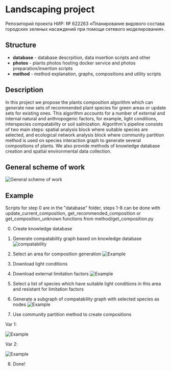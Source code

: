 # Landscaping project

Репозиторий проекта НИР: № 622263 «Планирование видового состава городских зеленых насаждений при помощи сетевого моделирования».

## Structure

- **database** - database descrpition, data insertion scripts and other
- **photos** - plants photos hosting docker service and photos preparation/insertion scripts
- **method** - method explanation, graphs, compositions and utility scripts

## Description

In this project we propose the plants composition algorithm which can generate new sets of recommended plant species for green areas or update sets for existing ones. This algorithm accounts for a number of external and internal natural and anthropogenic factors, for example, light conditions, interspecies compatability or soil salinization. Algorithm's pipeline consists of two main steps: spatial analysis block where suitable species are selected, and ecological network analysis block where community partition method is used on species interaction graph to generate several compositions of plants.
We also provide methods of knowledge database creation and spatial environmental data collection.

## General scheme of work

![General scheme of work](https://news.egov.itmo.ru/photo/algoritm_nahozhdeniya_kompozicij_rastenij-1.png) 

## Example

Scripts for step 0 are in the "database" folder, steps 1-8 can be done with update_current_composition, get_recommended_composition or get_composition_unknown functions from method/get_composition.py

0. Create knowledge database
1. Generate compatability graph based on knowledge database
![compatability](https://github.com/egov-itmo/landscaping/blob/main/docs/compatability_graph.png) 

2. Select an area for composition generation
![Example](https://news.egov.itmo.ru/photo/2023-02-15_131219.jpg) 

3. Download light conditions
4. Download external limitation factors
![Example](https://news.egov.itmo.ru/photo/2023-02-15_131219.jpg) 

5. Select a list of species which have suitable light conditions in this area and resistant for limitation factors
6. Generate a subgraph of compatability graph with selected species as nodes
![Example](https://news.egov.itmo.ru/photo/2023-02-15_131219.jpg) 

7. Use community partition method to create compositions

Var 1:

![Example](https://news.egov.itmo.ru/photo/2023-02-15_131219.jpg) 

Var 2:

![Example](https://news.egov.itmo.ru/photo/2023-02-15_131219.jpg) 

8. Done!

 
